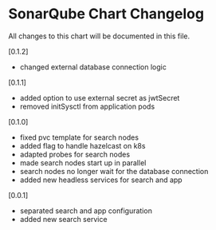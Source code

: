# SonarQube Chart Changelog
All changes to this chart will be documented in this file.

[0.1.2]
* changed external database connection logic

[0.1.1]
* added option to use external secret as jwtSecret
* removed initSysctl from application pods

[0.1.0]
* fixed pvc template for search nodes
* added flag to handle hazelcast on k8s
* adapted probes for search nodes
* made search nodes start up in parallel
* search nodes no longer wait for the database connection
* added new headless services for search and app

[0.0.1]
* separated search and app configuration
* added new search service

